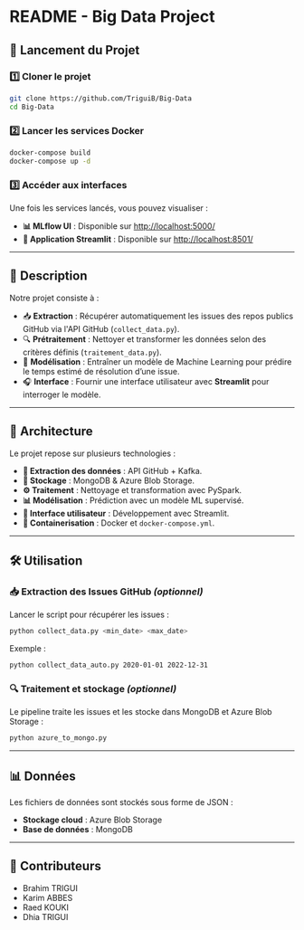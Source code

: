 # README - Big Data Project

## 🚀 Lancement du Projet

### 1️⃣ Cloner le projet

```sh
git clone https://github.com/TriguiB/Big-Data
cd Big-Data
```

### 2️⃣ Lancer les services Docker

```sh
docker-compose build
docker-compose up -d
```

### 3️⃣ Accéder aux interfaces

Une fois les services lancés, vous pouvez visualiser :

- **📊 MLflow UI** : Disponible sur [http://localhost:5000/](http://localhost:5000/)
- **🎨 Application Streamlit** : Disponible sur [http://localhost:8501/](http://localhost:8501/)

---

## 📄 Description

Notre projet consiste à :

- 📥 **Extraction** : Récupérer automatiquement les issues des repos publics GitHub via l'API GitHub (`collect_data.py`).
- 🔍 **Prétraitement** : Nettoyer et transformer les données selon des critères définis (`traitement_data.py`).
- 🤖 **Modélisation** : Entraîner un modèle de Machine Learning pour prédire le temps estimé de résolution d’une issue.
- 🎧 **Interface** : Fournir une interface utilisateur avec **Streamlit** pour interroger le modèle.

---

## 🏰 Architecture

Le projet repose sur plusieurs technologies :

- **📡 Extraction des données** : API GitHub + Kafka.
- **📄 Stockage** : MongoDB & Azure Blob Storage.
- **⚙️ Traitement** : Nettoyage et transformation avec PySpark.
- **📊 Modélisation** : Prédiction avec un modèle ML supervisé.
- **🎨 Interface utilisateur** : Développement avec Streamlit.
- **🐳 Containerisation** : Docker et `docker-compose.yml`.

---

## 🛠️ Utilisation

### 📥 Extraction des Issues GitHub *(optionnel)*

Lancer le script pour récupérer les issues :

```sh
python collect_data.py <min_date> <max_date>
```

Exemple :

```sh
python collect_data_auto.py 2020-01-01 2022-12-31
```

### 🔍 Traitement et stockage *(optionnel)*

Le pipeline traite les issues et les stocke dans MongoDB et Azure Blob Storage :

```sh
python azure_to_mongo.py
```

---

## 📊 Données

Les fichiers de données sont stockés sous forme de JSON :

- **Stockage cloud** : Azure Blob Storage
- **Base de données** : MongoDB

---

## 👥 Contributeurs

- Brahim TRIGUI
- Karim ABBES
- Raed KOUKI
- Dhia TRIGUI

